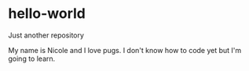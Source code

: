 # hello-world
Just another repository

My name is Nicole and I love pugs.
I don't know how to code yet but I'm going to learn.
